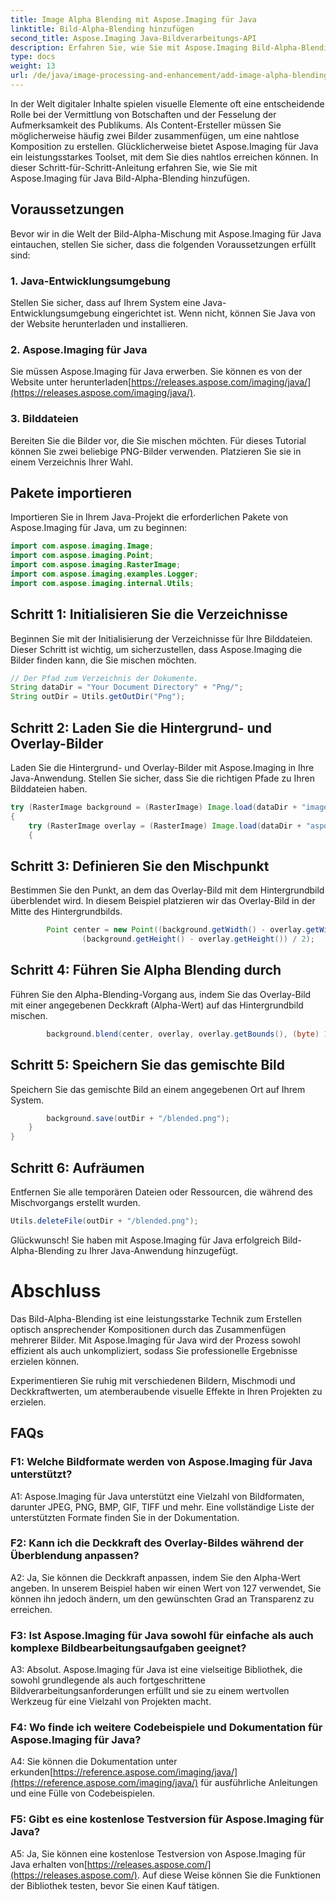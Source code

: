 ```yaml
---
title: Image Alpha Blending mit Aspose.Imaging für Java
linktitle: Bild-Alpha-Blending hinzufügen
second_title: Aspose.Imaging Java-Bildverarbeitungs-API
description: Erfahren Sie, wie Sie mit Aspose.Imaging Bild-Alpha-Blending in Java hinzufügen. Erstellen Sie mit der Schritt-für-Schritt-Anleitung atemberaubende visuelle Effekte.
type: docs
weight: 13
url: /de/java/image-processing-and-enhancement/add-image-alpha-blending/
---
```

In der Welt digitaler Inhalte spielen visuelle Elemente oft eine entscheidende Rolle bei der Vermittlung von Botschaften und der Fesselung der Aufmerksamkeit des Publikums. Als Content-Ersteller müssen Sie möglicherweise häufig zwei Bilder zusammenfügen, um eine nahtlose Komposition zu erstellen. Glücklicherweise bietet Aspose.Imaging für Java ein leistungsstarkes Toolset, mit dem Sie dies nahtlos erreichen können. In dieser Schritt-für-Schritt-Anleitung erfahren Sie, wie Sie mit Aspose.Imaging für Java Bild-Alpha-Blending hinzufügen.

## Voraussetzungen

Bevor wir in die Welt der Bild-Alpha-Mischung mit Aspose.Imaging für Java eintauchen, stellen Sie sicher, dass die folgenden Voraussetzungen erfüllt sind:

### 1. Java-Entwicklungsumgebung
Stellen Sie sicher, dass auf Ihrem System eine Java-Entwicklungsumgebung eingerichtet ist. Wenn nicht, können Sie Java von der Website herunterladen und installieren.

### 2. Aspose.Imaging für Java
Sie müssen Aspose.Imaging für Java erwerben. Sie können es von der Website unter herunterladen[https://releases.aspose.com/imaging/java/](https://releases.aspose.com/imaging/java/).

### 3. Bilddateien
Bereiten Sie die Bilder vor, die Sie mischen möchten. Für dieses Tutorial können Sie zwei beliebige PNG-Bilder verwenden. Platzieren Sie sie in einem Verzeichnis Ihrer Wahl.

## Pakete importieren

Importieren Sie in Ihrem Java-Projekt die erforderlichen Pakete von Aspose.Imaging für Java, um zu beginnen:

```java
import com.aspose.imaging.Image;
import com.aspose.imaging.Point;
import com.aspose.imaging.RasterImage;
import com.aspose.imaging.examples.Logger;
import com.aspose.imaging.internal.Utils;
```

## Schritt 1: Initialisieren Sie die Verzeichnisse

Beginnen Sie mit der Initialisierung der Verzeichnisse für Ihre Bilddateien. Dieser Schritt ist wichtig, um sicherzustellen, dass Aspose.Imaging die Bilder finden kann, die Sie mischen möchten.

```java
// Der Pfad zum Verzeichnis der Dokumente.
String dataDir = "Your Document Directory" + "Png/";
String outDir = Utils.getOutDir("Png");
```

## Schritt 2: Laden Sie die Hintergrund- und Overlay-Bilder

Laden Sie die Hintergrund- und Overlay-Bilder mit Aspose.Imaging in Ihre Java-Anwendung. Stellen Sie sicher, dass Sie die richtigen Pfade zu Ihren Bilddateien haben.

```java
try (RasterImage background = (RasterImage) Image.load(dataDir + "image0.png"))
{
    try (RasterImage overlay = (RasterImage) Image.load(dataDir + "aspose_logo.png"))
    {
```

## Schritt 3: Definieren Sie den Mischpunkt

Bestimmen Sie den Punkt, an dem das Overlay-Bild mit dem Hintergrundbild überblendet wird. In diesem Beispiel platzieren wir das Overlay-Bild in der Mitte des Hintergrundbilds.

```java
        Point center = new Point((background.getWidth() - overlay.getWidth()) / 2,
                (background.getHeight() - overlay.getHeight()) / 2);
```

## Schritt 4: Führen Sie Alpha Blending durch

Führen Sie den Alpha-Blending-Vorgang aus, indem Sie das Overlay-Bild mit einer angegebenen Deckkraft (Alpha-Wert) auf das Hintergrundbild mischen.

```java
        background.blend(center, overlay, overlay.getBounds(), (byte) 127);
```

## Schritt 5: Speichern Sie das gemischte Bild

Speichern Sie das gemischte Bild an einem angegebenen Ort auf Ihrem System.

```java
        background.save(outDir + "/blended.png");
    }
}
```

## Schritt 6: Aufräumen

Entfernen Sie alle temporären Dateien oder Ressourcen, die während des Mischvorgangs erstellt wurden.

```java
Utils.deleteFile(outDir + "/blended.png");
```

Glückwunsch! Sie haben mit Aspose.Imaging für Java erfolgreich Bild-Alpha-Blending zu Ihrer Java-Anwendung hinzugefügt.

# Abschluss

Das Bild-Alpha-Blending ist eine leistungsstarke Technik zum Erstellen optisch ansprechender Kompositionen durch das Zusammenfügen mehrerer Bilder. Mit Aspose.Imaging für Java wird der Prozess sowohl effizient als auch unkompliziert, sodass Sie professionelle Ergebnisse erzielen können.

Experimentieren Sie ruhig mit verschiedenen Bildern, Mischmodi und Deckkraftwerten, um atemberaubende visuelle Effekte in Ihren Projekten zu erzielen.

## FAQs

### F1: Welche Bildformate werden von Aspose.Imaging für Java unterstützt?

A1: Aspose.Imaging für Java unterstützt eine Vielzahl von Bildformaten, darunter JPEG, PNG, BMP, GIF, TIFF und mehr. Eine vollständige Liste der unterstützten Formate finden Sie in der Dokumentation.

### F2: Kann ich die Deckkraft des Overlay-Bildes während der Überblendung anpassen?

A2: Ja, Sie können die Deckkraft anpassen, indem Sie den Alpha-Wert angeben. In unserem Beispiel haben wir einen Wert von 127 verwendet, Sie können ihn jedoch ändern, um den gewünschten Grad an Transparenz zu erreichen.

### F3: Ist Aspose.Imaging für Java sowohl für einfache als auch komplexe Bildbearbeitungsaufgaben geeignet?

A3: Absolut. Aspose.Imaging für Java ist eine vielseitige Bibliothek, die sowohl grundlegende als auch fortgeschrittene Bildverarbeitungsanforderungen erfüllt und sie zu einem wertvollen Werkzeug für eine Vielzahl von Projekten macht.

### F4: Wo finde ich weitere Codebeispiele und Dokumentation für Aspose.Imaging für Java?

 A4: Sie können die Dokumentation unter erkunden[https://reference.aspose.com/imaging/java/](https://reference.aspose.com/imaging/java/) für ausführliche Anleitungen und eine Fülle von Codebeispielen.

### F5: Gibt es eine kostenlose Testversion für Aspose.Imaging für Java?

 A5: Ja, Sie können eine kostenlose Testversion von Aspose.Imaging für Java erhalten von[https://releases.aspose.com/](https://releases.aspose.com/). Auf diese Weise können Sie die Funktionen der Bibliothek testen, bevor Sie einen Kauf tätigen.